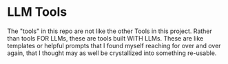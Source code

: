 # LLM Tools

The "tools" in this repo are not like the other Tools in this project. Rather than tools FOR LLMs, these are tools built WITH LLMs. These are like templates or helpful prompts that I found myself reaching for over and over again, that I thought may as well be crystallized into something re-usable.

